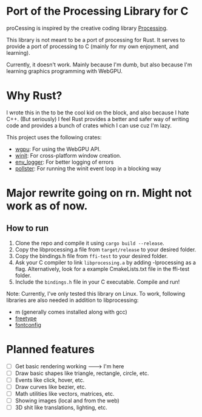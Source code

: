 # Port of the Processing Library for C

proCessing is inspired by the creative coding library [Processing](https://processing.org/).

This library is not meant to be a port of processing for Rust. It serves to provide a port of processing to C (mainly for my own enjoyment, and learning).

Currently, it doesn't work. Mainly because I'm dumb, but also because I'm learning graphics programming with WebGPU.

# Why Rust?
I wrote this in the to be the cool kid on the block, and also because I hate C++. (But seriously) I feel Rust provides a better and safer way of writing code and provides a bunch of crates which I can use cuz I'm lazy.

This project uses the following crates:
- [wgpu](https://crates.io/crates/wgpu): For using the WebGPU API.
- [winit](https://crates.io/crates/winit): For cross-platform window creation.
- [env_logger](https://crates.io/crates/env_logger): For better logging of errors
- [pollster](https://crates.io/crates/pollster): For running the winit event loop in a blocking way

# Major rewrite going on rn. Might not work as of now.
## How to run
1. Clone the repo and compile it using `cargo build --release`.
2. Copy the libprocessing.a file from `target/release` to your desired folder.
3. Copy the bindings.h file from `ffi-test` to your desired folder.
4. Ask your C compiler to link `libprocessing.a` by adding -lprocessing as a flag. Alternatively, look for a example CmakeLists.txt file in the ffi-test folder.
5. Include the `bindings.h` file in your C executable. Compile and run!

Note: Currently, I've only tested this library on Linux. To work, following libraries are also needed in addition to libprocessing:
- m (generally comes installed along with gcc)
- [freetype](https://stackoverflow.com/questions/21216129/install-gd-library-and-freetype-on-linux)
- [fontconfig](https://installati.one/install-fontconfig-ubuntu-22-04/)

# Planned features
 - [ ] Get basic rendering working ---> I'm here
 - [ ] Draw basic shapes like triangle, rectangle, circle, etc.
 - [ ] Events like click, hover, etc.
 - [ ] Draw curves like bezier, etc.
 - [ ] Math utilities like vectors, matrices, etc. 
 - [ ] Showing images (local and from the web)
 - [ ] 3D shit like translations, lighting, etc.